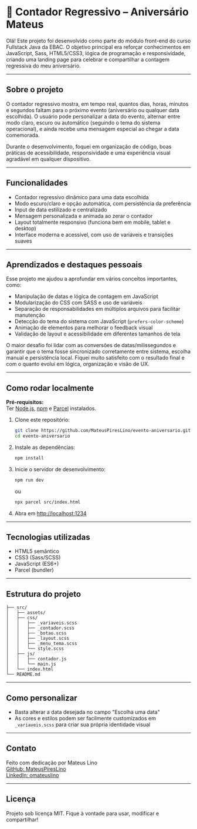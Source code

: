 # 🎉 Contador Regressivo – Aniversário Mateus

Olá! Este projeto foi desenvolvido como parte do módulo front-end do curso Fullstack Java da EBAC. O objetivo principal era reforçar conhecimentos em JavaScript, Sass, HTML5/CSS3, lógica de programação e responsividade, criando uma landing page para celebrar e compartilhar a contagem regressiva do meu aniversário.

---

## Sobre o projeto

O contador regressivo mostra, em tempo real, quantos dias, horas, minutos e segundos faltam para o próximo evento (aniversário ou qualquer data escolhida). O usuário pode personalizar a data do evento, alternar entre modo claro, escuro ou automático (seguindo o tema do sistema operacional), e ainda recebe uma mensagem especial ao chegar a data comemorada.

Durante o desenvolvimento, foquei em organização de código, boas práticas de acessibilidade, responsividade e uma experiência visual agradável em qualquer dispositivo.

---

## Funcionalidades

- Contador regressivo dinâmico para uma data escolhida
- Modo escuro/claro e opção automática, com persistência da preferência
- Input de data estilizado e centralizado
- Mensagem personalizada e animada ao zerar o contador
- Layout totalmente responsivo (funciona bem em mobile, tablet e desktop)
- Interface moderna e acessível, com uso de variáveis e transições suaves

---

## Aprendizados e destaques pessoais

Esse projeto me ajudou a aprofundar em vários conceitos importantes, como:

- Manipulação de datas e lógica de contagem em JavaScript
- Modularização do CSS com SASS e uso de variáveis
- Separação de responsabilidades em múltiplos arquivos para facilitar manutenção
- Detecção do tema do sistema com JavaScript (`prefers-color-scheme`)
- Animação de elementos para melhorar o feedback visual
- Validação de layout e acessibilidade em diferentes tamanhos de tela

O maior desafio foi lidar com as conversões de datas/milissegundos e garantir que o tema fosse sincronizado corretamente entre sistema, escolha manual e persistência local. Fiquei muito satisfeito com o resultado final e com o quanto evoluí em lógica, organização e visão de UX.

---

## Como rodar localmente

**Pré-requisitos:**  
Ter [Node.js](https://nodejs.org/), [npm](https://www.npmjs.com/) e [Parcel](https://parceljs.org/) instalados.

1. Clone este repositório:
   ```bash
   git clone https://github.com/MateusPiresLino/evento-aniversario.git
   cd evento-aniversario
   ```
2. Instale as dependências:
   ```bash
   npm install
   ```
3. Inicie o servidor de desenvolvimento:
   ```bash
   npm run dev
   ```
   ou
   ```bash
   npx parcel src/index.html
   ```
4. Abra em [http://localhost:1234](http://localhost:1234)

---

## Tecnologias utilizadas

- HTML5 semântico
- CSS3 (Sass/SCSS)
- JavaScript (ES6+)
- Parcel (bundler)

---

## Estrutura do projeto

```
├── src/
│   ├── assets/
│   ├── css/
│   │   ├── _variaveis.scss
│   │   ├── _contador.scss
│   │   ├── _botao.scss
│   │   ├── _layout.scss
│   │   ├── _menu_tema.scss
│   │   └── style.scss
│   ├── js/
│   │   ├── contador.js
│   │   └── main.js
│   └── index.html
└── README.md
```

---

## Como personalizar

- Basta alterar a data desejada no campo "Escolha uma data"
- As cores e estilos podem ser facilmente customizados em `_variaveis.scss` para criar sua própria identidade visual

---

## Contato

Feito com dedicação por Mateus Lino  
[GitHub: MateusPiresLino](https://github.com/MateusPiresLino)  
[LinkedIn: omateuslino](https://www.linkedin.com/in/omateuslino/)

---

## Licença

Projeto sob licença MIT. Fique à vontade para usar, modificar e compartilhar!

